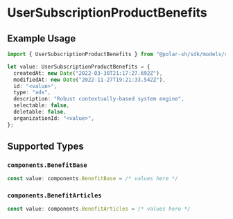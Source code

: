 # UserSubscriptionProductBenefits

## Example Usage

```typescript
import { UserSubscriptionProductBenefits } from "@polar-sh/sdk/models/components";

let value: UserSubscriptionProductBenefits = {
  createdAt: new Date("2022-03-30T21:17:27.692Z"),
  modifiedAt: new Date("2022-11-27T19:21:33.542Z"),
  id: "<value>",
  type: "ads",
  description: "Robust contextually-based system engine",
  selectable: false,
  deletable: false,
  organizationId: "<value>",
};
```

## Supported Types

### `components.BenefitBase`

```typescript
const value: components.BenefitBase = /* values here */
```

### `components.BenefitArticles`

```typescript
const value: components.BenefitArticles = /* values here */
```

